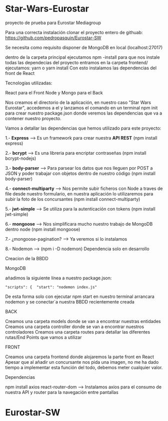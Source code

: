 # Star-Wars-Eurostar


proyecto de prueba para Eurostar Mediagroup

Para una correcta instalación clonar el proyecto entero de githuab:
https://github.com/pedropasquin/Eurostar-SW

Se necesita como requisito disponer de MongoDB en local (localhost:27017)

dentro de la carpeta principal ejecutamos npm -install para que nos instale todas las dependecias del proyecto
entramos en la carpeta frontend/
ejecutamos:
yarn
o
yarn install
Con esto instalamos las dependencias del front de React


Tecnologías utilizadas:

React para el Front
Node y Mongo para el Back

Nos creamos el directorio de la aplicación, en nuestro caso "Star Wars Eurostar", accedemos a el y lanzamos 
el comando en un terminal npm init para crear nuestro package.json donde veremos las dependencias que va a contener
nuestro proyecto.


Vamos a detallar las dependencias que hemos utilizado para este proyecto:

1.- **Express** —> Es un framework para crear nuestra **API REST** (npm install express)

2.- **bcrypt** —> Es una libreria para encriptar contraseñas (npm install bcrypt-nodejs)

3.- **body-parser** —> Para parsear los datos que nos lleguen por POST a JSON y poder trabajar con objetos dentro de nuestro código (npm install body-parser)

4.- **connect-multiparty** —> Nos permite subir ficheros con Node a traves de file desde nuestro formulario, en nuestra aplicación lo utilizaremos para subir la foto de los concursantes (npm install connect-multiparty)

5.- **jwt-simple** —> Se utiliza para la autenticación con tokens (npm install jwt-simple)

6.- **mongoose** —> Nos simplificara mucho nuestro trabajo de MongoDB dentro node (npm install mongoose)

7.- ¿mongoose-pagination? —> Ya veremos si lo instalamos

8.- Nodemon —> (npm i -D nodemon) Dependencia solo en desarrollo

Creacion de la BBDD

MongoDB

añadimos la siguiente línea a nuestro package.json:

    "scripts": {  "start": "nodemon index.js"

De esta forma solo con ejecutar npm start en nuestro terminal arrancara nodemon y se conectar´a nuestra BBDD 
recientemente creada

BACK

Creamos una carpeta models donde se van a encontrar nuestras entidades
Creamos una carpeta controller donde se van a encontrar nuestros controladores
Creamos una carpeta routes para detallar las diferentes rutas/End Points que vamos a utilizar

FRONT

Creamos una carpeta frontend donde alojaremos la parte front en React
Apesar que al añadir un concursante nos pida una imagen, no me ha dado tiempo a implementar 
esta función del todo, debemos meter cualquier valor.


Dependencias

npm install  axios react-router-dom —> Instalamos axios para el consumo de nuestra API y router para la navegación
entre pantallas


# Eurostar-SW
